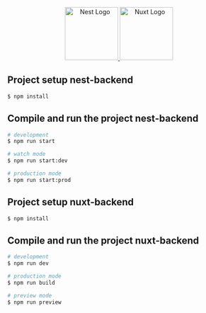 <p align="center">
  <a href="http://nestjs.com/" target="blank"><img src="https://cdn.jsdelivr.net/gh/devicons/devicon@latest/icons/nestjs/nestjs-original.svg" width="120" alt="Nest Logo" />
  </a>
    <a href="http://nuxt.com/" target="blank"><img src="https://cdn.jsdelivr.net/gh/devicons/devicon@latest/icons/nuxtjs/nuxtjs-original.svg" width="120" alt="Nuxt Logo" /></a>
</p>

## Project setup nest-backend

```bash
$ npm install
```

## Compile and run the project nest-backend

```bash
# development
$ npm run start

# watch mode
$ npm run start:dev

# production mode
$ npm run start:prod
```

## Project setup nuxt-backend

```bash
$ npm install
```

## Compile and run the project nuxt-backend

```bash
# development
$ npm run dev

# production mode
$ npm run build

# preview mode
$ npm run preview
```
